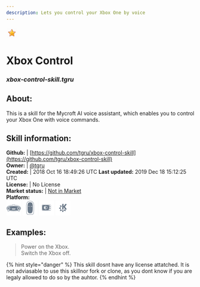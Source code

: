 ```yaml
---    
description: Lets you control your Xbox One by voice  
---    
```

![](../.gitbook/assets/star.png)  
# Xbox Control  
### _xbox-control-skill.tgru_  
## About:  
This is a skill for the Mycroft AI voice assistant, which enables you to control your Xbox One with voice commands.

## Skill information:  
**Github:** | [https://github.com/tgru/xbox-control-skill](https://github.com/tgru/xbox-control-skill)  
**Owner:** | [@tgru](https://github.com/tgru)  
**Created:** | 2018 Oct 16 18:49:26 UTC  **Last updated:** 2019 Dec 18 15:12:25 UTC  
**License:** | No License  
**Market status:** | [Not in Market](https://market.mycroft.ai/skill/)  
**Platform:**  
 ![](../.gitbook/assets/mark-1-icon.png)  ![](../.gitbook/assets/mark-2-icon.png)  ![](../.gitbook/assets/picroft-icon.png)  ![](../.gitbook/assets/kde.png)   
## Examples:  
> Power on the Xbox.  
> Switch the Xbox off.  
  
{% hint style="danger" %}
This skill dosnt have any license attatched. It is not adviasable to use this skillnor fork or clone, as you dont know if you are legaly allowed to do so by the auhtor.
{% endhint %}
